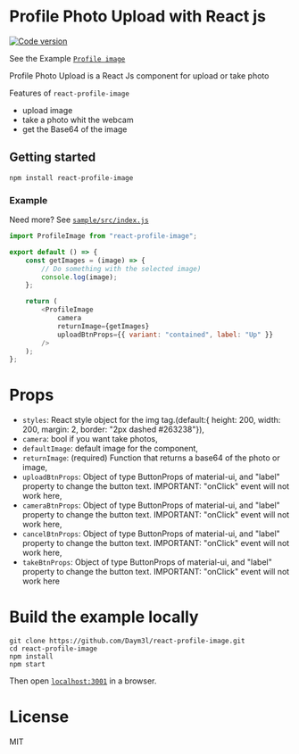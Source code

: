 # Profile Photo Upload with React js

[![Code version](https://img.shields.io/badge/version-1.0.0-blue.svg)](http://www.npmjs.com/package/react-profile-image)

See the Example [`Profile image`](https://daym3l.github.io/react-profile-image/)

Profile Photo Upload is a React Js component for upload or take photo

Features of `react-profile-image`

- upload image
- take a photo whit the webcam
- get the Base64 of the image

## Getting started

```
npm install react-profile-image
```

### Example

Need more? See [`sample/src/index.js`](https://github.com/Daym3l/react-profile-image/tree/master/sample/src/index.js)

```js
import ProfileImage from "react-profile-image";

export default () => {
	const getImages = (image) => {
		// Do something with the selected image)
		console.log(image);
	};

	return (
		<ProfileImage
			camera
			returnImage={getImages}
			uploadBtnProps={{ variant: "contained", label: "Up" }}
		/>
	);
};
```

# Props

- `styles`: React style object for the img tag.(default:{ height: 200, width: 200, margin: 2, border: "2px dashed #263238"}),
- `camera`: bool if you want take photos,
- `defaultImage`: default image for the component,
- `returnImage`: (required) Function that returns a base64 of the photo or image,
- `uploadBtnProps`: Object of type ButtonProps of material-ui, and "label" property to change the button text. IMPORTANT: "onClick" event will not work here,
- `cameraBtnProps`: Object of type ButtonProps of material-ui, and "label" property to change the button text. IMPORTANT: "onClick" event will not work here,
- `cancelBtnProps`: Object of type ButtonProps of material-ui, and "label" property to change the button text. IMPORTANT: "onClick" event will not work here,
- `takeBtnProps`: Object of type ButtonProps of material-ui, and "label" property to change the button text. IMPORTANT: "onClick" event will not work here

# Build the example locally

```
git clone https://github.com/Daym3l/react-profile-image.git
cd react-profile-image
npm install
npm start
```

Then open [`localhost:3001`](http://localhost:3001) in a browser.

# License

MIT
